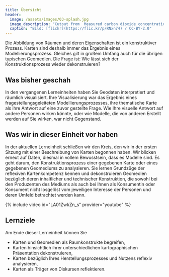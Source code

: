 ```yaml
---
title: Übersicht
header:
  image: /assets/images/03-splash.jpg
  image_description: "Cutout from  Measured carbon dioxide concentrations in Vancouver"
  caption: "Bild: [flickr](https://flic.kr/p/RNxn74) / CC-BY-2.0"
---
```


Die Abbildung von Räumen und deren Eigenschaften ist ein konstruktiver Prozess. Karten sind deshalb immer das Ergebnis eines Modellierungsprozess. Gleiches gilt in großem Umfang auch für die übrigen typischen Geomedien. Die Frage ist: Wie lässt sich der Konstruktionsprozess wieder dekonstruieren?

<!--more-->

## Was bisher geschah

In den vergangenen Lerneinheiten haben Sie Geodaten interpretiert und räumlich visualisiert. Ihre Visualisierung war das Ergebnis eines fragestellungsgeleiteten Modellierungsprozesses, ihre thematische Karte als ihre Antwort auf eine zuvor gestellte Frage. Wie Ihre visuelle Antwort auf andere Personen wirken könnte, oder wie Modelle, die von anderen Erstellt werden auf Sie wirken, war nicht Gegenstand.


## Was wir in dieser Einheit vor haben

In der aktuellen Lerneinheit schließen wir den Kreis, den wir in der ersten Sitzung mit einer Beschreibung von Karten begonnen haben. Wir blicken erneut auf Daten, diesmal in vollem Bewusstsein, dass es Modelle sind. Es geht darum, den Konstruktionsprozess einer gegebenen Karte oder eines gegebenen Geomediums zu analysieren. Sie lernen Grundzüge der reflexiven Kartenkompetenz kennen und dekonstruieren Geomedien bezüglich deren inhaltlicher und technischer Konstruktion, die sowohl bei den Produzenten des Mediums als auch bei Ihnen als Konsumentin oder Konsument nicht losgelöst vom jeweiligen Interesse der Personen und deren Umfeld betrachtet werden kann.

{% include video id="LA01ZwkZn_s" provider="youtube" %}

## Lernziele

Am Ende dieser Lerneinheit können Sie
* Karten und Geomedien als Raumkonstrukte begreifen,
* Karten hinsichtlich ihrer unterschiedlichen kartographischen Präsentation dekonstruieren,
* Karten bezüglich Ihres Herstellungsprozesses und Nutzens reflexiv analysieren,
* Karten als Träger von Diskursen reflektieren.
